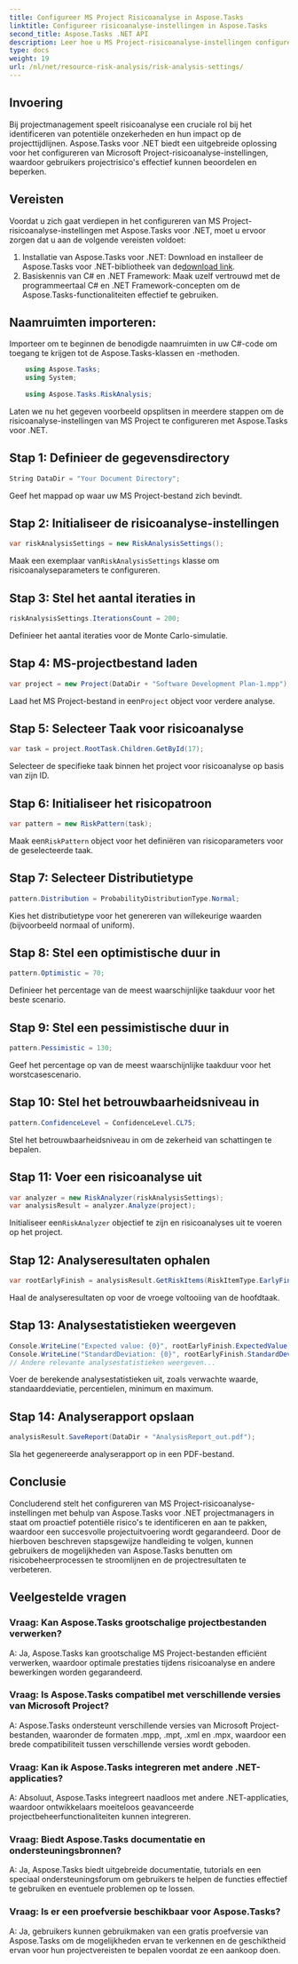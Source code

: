 ```yaml
---
title: Configureer MS Project Risicoanalyse in Aspose.Tasks
linktitle: Configureer risicoanalyse-instellingen in Aspose.Tasks
second_title: Aspose.Tasks .NET API
description: Leer hoe u MS Project-risicoanalyse-instellingen configureert met Aspose.Tasks voor .NET. Verbeter de efficiëntie van projectmanagement met geavanceerde risicobeoordelingstechnieken.
type: docs
weight: 19
url: /nl/net/resource-risk-analysis/risk-analysis-settings/
---
```

## Invoering
Bij projectmanagement speelt risicoanalyse een cruciale rol bij het identificeren van potentiële onzekerheden en hun impact op de projecttijdlijnen. Aspose.Tasks voor .NET biedt een uitgebreide oplossing voor het configureren van Microsoft Project-risicoanalyse-instellingen, waardoor gebruikers projectrisico's effectief kunnen beoordelen en beperken.
## Vereisten

Voordat u zich gaat verdiepen in het configureren van MS Project-risicoanalyse-instellingen met Aspose.Tasks voor .NET, moet u ervoor zorgen dat u aan de volgende vereisten voldoet:
1.  Installatie van Aspose.Tasks voor .NET: Download en installeer de Aspose.Tasks voor .NET-bibliotheek van de[download link](https://releases.aspose.com/tasks/net/).
2. Basiskennis van C# en .NET Framework: Maak uzelf vertrouwd met de programmeertaal C# en .NET Framework-concepten om de Aspose.Tasks-functionaliteiten effectief te gebruiken.

## Naamruimten importeren:
Importeer om te beginnen de benodigde naamruimten in uw C#-code om toegang te krijgen tot de Aspose.Tasks-klassen en -methoden.
```csharp
    using Aspose.Tasks;
    using System;
    
    using Aspose.Tasks.RiskAnalysis;
```

Laten we nu het gegeven voorbeeld opsplitsen in meerdere stappen om de risicoanalyse-instellingen van MS Project te configureren met Aspose.Tasks voor .NET.
## Stap 1: Definieer de gegevensdirectory
```csharp
String DataDir = "Your Document Directory";
```
Geef het mappad op waar uw MS Project-bestand zich bevindt.
## Stap 2: Initialiseer de risicoanalyse-instellingen
```csharp
var riskAnalysisSettings = new RiskAnalysisSettings();
```
 Maak een exemplaar van`RiskAnalysisSettings` klasse om risicoanalyseparameters te configureren.
## Stap 3: Stel het aantal iteraties in
```csharp
riskAnalysisSettings.IterationsCount = 200;
```
Definieer het aantal iteraties voor de Monte Carlo-simulatie.
## Stap 4: MS-projectbestand laden
```csharp
var project = new Project(DataDir + "Software Development Plan-1.mpp");
```
 Laad het MS Project-bestand in een`Project` object voor verdere analyse.
## Stap 5: Selecteer Taak voor risicoanalyse
```csharp
var task = project.RootTask.Children.GetById(17);
```
Selecteer de specifieke taak binnen het project voor risicoanalyse op basis van zijn ID.
## Stap 6: Initialiseer het risicopatroon
```csharp
var pattern = new RiskPattern(task);
```
 Maak een`RiskPattern` object voor het definiëren van risicoparameters voor de geselecteerde taak.
## Stap 7: Selecteer Distributietype
```csharp
pattern.Distribution = ProbabilityDistributionType.Normal;
```
Kies het distributietype voor het genereren van willekeurige waarden (bijvoorbeeld normaal of uniform).
## Stap 8: Stel een optimistische duur in
```csharp
pattern.Optimistic = 70;
```
Definieer het percentage van de meest waarschijnlijke taakduur voor het beste scenario.
## Stap 9: Stel een pessimistische duur in
```csharp
pattern.Pessimistic = 130;
```
Geef het percentage op van de meest waarschijnlijke taakduur voor het worstcasescenario.
## Stap 10: Stel het betrouwbaarheidsniveau in
```csharp
pattern.ConfidenceLevel = ConfidenceLevel.CL75;
```
Stel het betrouwbaarheidsniveau in om de zekerheid van schattingen te bepalen.
## Stap 11: Voer een risicoanalyse uit
```csharp
var analyzer = new RiskAnalyzer(riskAnalysisSettings);
var analysisResult = analyzer.Analyze(project);
```
 Initialiseer een`RiskAnalyzer` objectief te zijn en risicoanalyses uit te voeren op het project.
## Stap 12: Analyseresultaten ophalen
```csharp
var rootEarlyFinish = analysisResult.GetRiskItems(RiskItemType.EarlyFinish).Get(project.RootTask);
```
Haal de analyseresultaten op voor de vroege voltooiing van de hoofdtaak.
## Stap 13: Analysestatistieken weergeven
```csharp
Console.WriteLine("Expected value: {0}", rootEarlyFinish.ExpectedValue);
Console.WriteLine("StandardDeviation: {0}", rootEarlyFinish.StandardDeviation);
// Andere relevante analysestatistieken weergeven...
```
Voer de berekende analysestatistieken uit, zoals verwachte waarde, standaarddeviatie, percentielen, minimum en maximum.
## Stap 14: Analyserapport opslaan
```csharp
analysisResult.SaveReport(DataDir + "AnalysisReport_out.pdf");
```
Sla het gegenereerde analyserapport op in een PDF-bestand.

## Conclusie
Concluderend stelt het configureren van MS Project-risicoanalyse-instellingen met behulp van Aspose.Tasks voor .NET projectmanagers in staat om proactief potentiële risico's te identificeren en aan te pakken, waardoor een succesvolle projectuitvoering wordt gegarandeerd. Door de hierboven beschreven stapsgewijze handleiding te volgen, kunnen gebruikers de mogelijkheden van Aspose.Tasks benutten om risicobeheerprocessen te stroomlijnen en de projectresultaten te verbeteren.
## Veelgestelde vragen
### Vraag: Kan Aspose.Tasks grootschalige projectbestanden verwerken?
A: Ja, Aspose.Tasks kan grootschalige MS Project-bestanden efficiënt verwerken, waardoor optimale prestaties tijdens risicoanalyse en andere bewerkingen worden gegarandeerd.
### Vraag: Is Aspose.Tasks compatibel met verschillende versies van Microsoft Project?
A: Aspose.Tasks ondersteunt verschillende versies van Microsoft Project-bestanden, waaronder de formaten .mpp, .mpt, .xml en .mpx, waardoor een brede compatibiliteit tussen verschillende versies wordt geboden.
### Vraag: Kan ik Aspose.Tasks integreren met andere .NET-applicaties?
A: Absoluut, Aspose.Tasks integreert naadloos met andere .NET-applicaties, waardoor ontwikkelaars moeiteloos geavanceerde projectbeheerfunctionaliteiten kunnen integreren.
### Vraag: Biedt Aspose.Tasks documentatie en ondersteuningsbronnen?
A: Ja, Aspose.Tasks biedt uitgebreide documentatie, tutorials en een speciaal ondersteuningsforum om gebruikers te helpen de functies effectief te gebruiken en eventuele problemen op te lossen.
### Vraag: Is er een proefversie beschikbaar voor Aspose.Tasks?
A: Ja, gebruikers kunnen gebruikmaken van een gratis proefversie van Aspose.Tasks om de mogelijkheden ervan te verkennen en de geschiktheid ervan voor hun projectvereisten te bepalen voordat ze een aankoop doen.